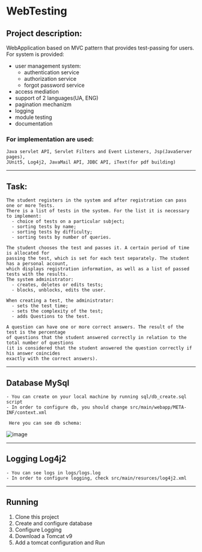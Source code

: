 # WebTesting

## Project description:

WebApplication based on MVC pattern that provides test-passing for users. For system is provided:
  -  user management system:
      - authentication service
      - authorization service
      - forgot password service
  - access mediation
  - support of 2 languages(UA, ENG)
  - pagination mechanizm
  - logging
  - module testing
  - documentation

### For implementation are used: 
```
Java servlet API, Servlet Filters and Event Listeners, Jsp(JavaServer pages), 
JUnit5, Log4j2, JavaMail API, JDBC API, iText(for pdf building)
```
---

## Task:

```
The student registers in the system and after registration can pass one or more Tests.
There is a list of tests in the system. For the list it is necessary to implement:
  - choice of tests on a particular subject;
  - sorting tests by name;
  - sorting tests by difficulty;
  - sorting tests by number of queries.
  
The student chooses the test and passes it. A certain period of time is allocated for 
passing the test, which is set for each test separately. The student has a personal account,
which displays registration information, as well as a list of passed tests with the results.
The system administrator:
  - creates, deletes or edits tests;
  - blocks, unblocks, edits the user.
  
When creating a test, the administrator:
  - sets the test time;
  - sets the complexity of the test;
  - adds Questions to the test.
  
A question can have one or more correct answers. The result of the test is the percentage
of questions that the student answered correctly in relation to the total number of questions
(it is considered that the student answered the question correctly if his answer coincides 
exactly with the correct answers).
```
---
## Database MySql

```
- You can create on your local machine by running sql/db_create.sql script
- In order to configure db, you should change src/main/webapp/META-INF/context.xml
```
` Here you can see db schema:`

  ![image](https://user-images.githubusercontent.com/90086332/215562680-89894f8b-b79e-4158-b9af-50a5ddfaf8ea.png)
  
---
## Logging Log4j2
```
- You can see logs in logs/logs.log
- In order to configure logging, check src/main/resurces/log4j2.xml
```
---
## Running
1. Clone this project
2. Create and configure database
3. Configure Logging
4. Download a Tomcat v9 
5. Add a tomcat configuration and Run
